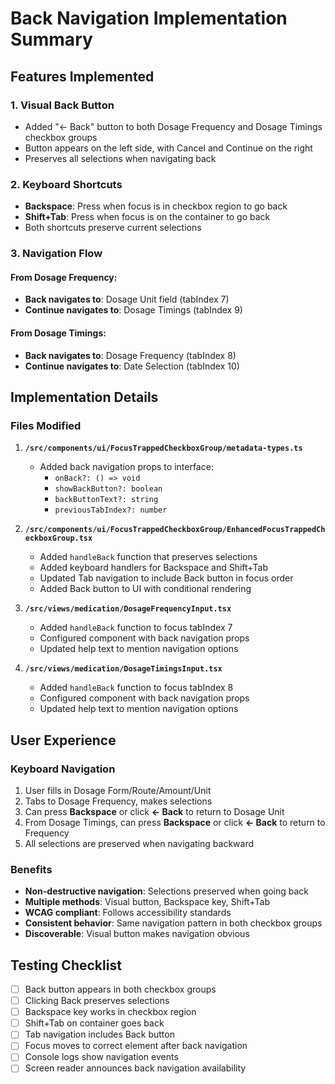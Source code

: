 # Back Navigation Implementation Summary

## Features Implemented

### 1. Visual Back Button
- Added "← Back" button to both Dosage Frequency and Dosage Timings checkbox groups
- Button appears on the left side, with Cancel and Continue on the right
- Preserves all selections when navigating back

### 2. Keyboard Shortcuts
- **Backspace**: Press when focus is in checkbox region to go back
- **Shift+Tab**: Press when focus is on the container to go back
- Both shortcuts preserve current selections

### 3. Navigation Flow

#### From Dosage Frequency:
- **Back navigates to**: Dosage Unit field (tabIndex 7)
- **Continue navigates to**: Dosage Timings (tabIndex 9)

#### From Dosage Timings:
- **Back navigates to**: Dosage Frequency (tabIndex 8)
- **Continue navigates to**: Date Selection (tabIndex 10)

## Implementation Details

### Files Modified

1. **`/src/components/ui/FocusTrappedCheckboxGroup/metadata-types.ts`**
   - Added back navigation props to interface:
     - `onBack?: () => void`
     - `showBackButton?: boolean`
     - `backButtonText?: string`
     - `previousTabIndex?: number`

2. **`/src/components/ui/FocusTrappedCheckboxGroup/EnhancedFocusTrappedCheckboxGroup.tsx`**
   - Added `handleBack` function that preserves selections
   - Added keyboard handlers for Backspace and Shift+Tab
   - Updated Tab navigation to include Back button in focus order
   - Added Back button to UI with conditional rendering

3. **`/src/views/medication/DosageFrequencyInput.tsx`**
   - Added `handleBack` function to focus tabIndex 7
   - Configured component with back navigation props
   - Updated help text to mention navigation options

4. **`/src/views/medication/DosageTimingsInput.tsx`**
   - Added `handleBack` function to focus tabIndex 8
   - Configured component with back navigation props
   - Updated help text to mention navigation options

## User Experience

### Keyboard Navigation
1. User fills in Dosage Form/Route/Amount/Unit
2. Tabs to Dosage Frequency, makes selections
3. Can press **Backspace** or click **← Back** to return to Dosage Unit
4. From Dosage Timings, can press **Backspace** or click **← Back** to return to Frequency
5. All selections are preserved when navigating backward

### Benefits
- **Non-destructive navigation**: Selections preserved when going back
- **Multiple methods**: Visual button, Backspace key, Shift+Tab
- **WCAG compliant**: Follows accessibility standards
- **Consistent behavior**: Same navigation pattern in both checkbox groups
- **Discoverable**: Visual button makes navigation obvious

## Testing Checklist

- [ ] Back button appears in both checkbox groups
- [ ] Clicking Back preserves selections
- [ ] Backspace key works in checkbox region
- [ ] Shift+Tab on container goes back
- [ ] Tab navigation includes Back button
- [ ] Focus moves to correct element after back navigation
- [ ] Console logs show navigation events
- [ ] Screen reader announces back navigation availability